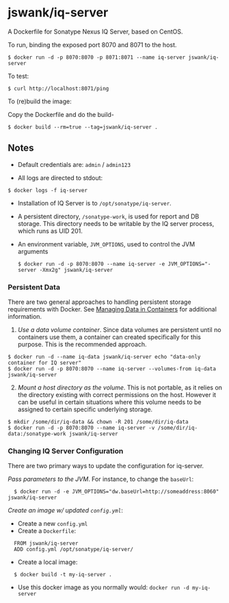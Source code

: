 # jswank/iq-server

A Dockerfile for Sonatype Nexus IQ Server, based on CentOS.

To run, binding the exposed port 8070 and 8071 to the host.

```
$ docker run -d -p 8070:8070 -p 8071:8071 --name iq-server jswank/iq-server
```

To test:

```
$ curl http://localhost:8071/ping
```

To (re)build the image:

Copy the Dockerfile and do the build-

```
$ docker build --rm=true --tag=jswank/iq-server .
```


## Notes

* Default credentials are: `admin` / `admin123`

* All logs are directed to stdout:

```
$ docker logs -f iq-server
```

* Installation of IQ Server is to `/opt/sonatype/iq-server`.  

* A persistent directory, `/sonatype-work`, is used for report and DB storage.
  This directory needs to be writable by the IQ server process, which runs as
  UID 201.

* An environment variable, `JVM_OPTIONS`, used to control the JVM arguments

  ```
  $ docker run -d -p 8070:8070 --name iq-server -e JVM_OPTIONS="-server -Xmx2g" jswank/iq-server
  ```


### Persistent Data

There are two general approaches to handling persistent storage requirements
with Docker. See [Managing Data in Containers](https://docs.docker.com/userguide/dockervolumes/)
for additional information.

  1. *Use a data volume container*.  Since data volumes are persistent
  until no containers use them, a container can created specifically for 
  this purpose.  This is the recommended approach.  

  ```
  $ docker run -d --name iq-data jswank/iq-server echo "data-only container for IQ server"
  $ docker run -d -p 8070:8070 --name iq-server --volumes-from iq-data jswank/iq-server
  ```

  2. *Mount a host directory as the volume*.  This is not portable, as it
  relies on the directory existing with correct permissions on the host.
  However it can be useful in certain situations where this volume needs
  to be assigned to certain specific underlying storage.  

  ```
  $ mkdir /some/dir/iq-data && chown -R 201 /some/dir/iq-data
  $ docker run -d -p 8070:8070 --name iq-server -v /some/dir/iq-data:/sonatype-work jswank/iq-server
  ```

### Changing IQ Server Configuration

There are two primary ways to update the configuration for iq-server. 

*Pass parameters to the JVM*.  For instance, to change the `baseUrl`:

```
  $ docker run -d -e JVM_OPTIONS="dw.baseUrl=http://someaddress:8060" jswank/iq-server
```

*Create an image w/ updated `config.yml`*:

* Create a new `config.yml`
* Create a `Dockerfile`:
```
  FROM jswank/iq-server
  ADD config.yml /opt/sonatype/iq-server/
```
* Create a local image:
```
  $ docker build -t my-iq-server .
```
* Use this docker image as you normally would: `docker run -d my-iq-server`


